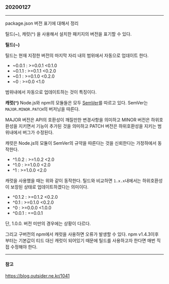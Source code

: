 ### 20200127
---

package.json 버전 표기에 대해서 정리

틸드(~), 캐럿(^) 을 사용해서 설치한 패키지의 버전을 표기할 수 있다.

**틸드(~)**

틸드는 현재 지정한 버전의 마지막 자리 내의 범위에서 자동으로 업데이트 한다.

- ~0.0.1 : >=0.0.1 <0.1.0
- ~0.1.1 : >=0.1.1 <0.2.0
- ~0.1 : >=0.1.0 <0.2.0
- ~0 : >=0.0 <1.0

범위내에서 자동으로 업데이트하는 것이 특징이다.

**캐럿(^)**
Node.js와 npm의 모듈들은 모두 [SemVer](https://semver.org/)를 따르고 있다.
SemVer는 `MAJOR.MINOR.PATCH`의 버저닝을 따른다.

MAJOR 버전은 API의 호환성이 깨질만한 변경사항을 의미하고 MINOR 버전은
하위호환성을 지키면서 기능이 추가된 것을 의미하고 PATCH 버전은 하위호환성을
지키는 범위내에서 버그가 수정된다.

캐럿은 Node.js의 모듈이 SemVer의 규약을 따른다는 것을 신뢰한다는 가정하에서 동작한다.

- ^1.0.2 : >=1.0.2 <2.0
- ^1.0 : >=1.0.0 <2.0
- ^1 : >=1.0.0 <2.0

캐럿을 사용했을 때는 위와 같이 동작한다. 틸드와 비교하면 `1.x.x`내에서는 하위호환성이 보장된 상태로
업데이트하겠다는 의미이다.

- ^0.1.2 : >=0.1.2 <0.2.0
- ^0.1 : >=0.1.0 <0.2.0
- ^0 : >=0.0.0 <1.0.0
- ^0.0.1 : ==0.0.1

단, 1.0.0. 버전 미만의 경우에는 상황이 다르다.

그리고 구버전의 npm에서 캐럿을 사용하면 오류가 발생할 수 있다. npm v1.4.3이후 부터는 기본값이 티드 대신 캐럿이 되어있기 때문에
틸드를 사용하고자 한다면 매번 직접 수정해야 한다.

---
#### 참고

https://blog.outsider.ne.kr/1041